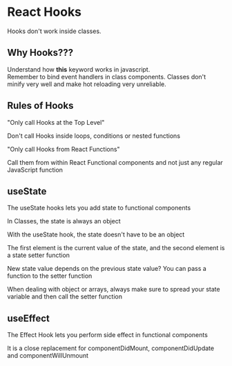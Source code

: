 # React Hooks

Hooks don't work inside classes.

## Why Hooks???

Understand how **this** keyword works in javascript.<br>
Remember to bind event handlers in class components.
Classes don't minify very well and make hot reloading very unreliable.

## Rules of Hooks

"Only call Hooks at the Top Level"

Don't call Hooks inside loops, conditions or nested functions

"Only call Hooks from React Functions"

Call them from within React Functional components and not just any regular JavaScript function

## useState

The useState hooks lets you add state to functional components

In Classes, the state is always an object

With the useState hook, the state doesn't have to be an object

The first element is the current value of the state, and the second element is a state setter function

New state value depends on the previous state value? You can pass a function to the setter function

When dealing with object or arrays, always make sure to spread your state variable and then call the setter function

## useEffect

The Effect Hook lets you perform side effect in functional components

It is a close replacement for componentDidMount, componentDidUpdate and componentWillUnmount
